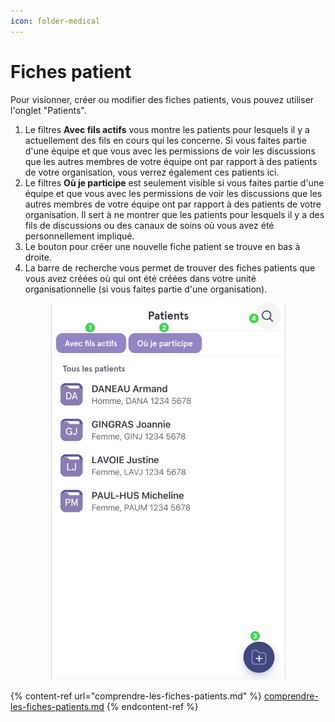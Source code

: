 ```yaml
---
icon: folder-medical
---
```


# Fiches patient

Pour visionner, créer ou modifier des fiches patients, vous pouvez utiliser l'onglet "Patients".

1. Le filtres **Avec fils actifs** vous montre les patients pour lesquels il y a actuellement des fils en cours qui les concerne. Si vous faites partie d'une équipe et que vous avec les permissions de voir les discussions que les autres membres de votre équipe ont par rapport à des patients de votre organisation, vous verrez également ces patients ici.
2. Le filtres **Où je participe** est seulement visible si vous faites partie d'une équipe et que vous avec les permissions de voir les discussions que les autres membres de votre équipe ont par rapport à des patients de votre organisation. Il sert à ne montrer que les patients pour lesquels il y a des fils de discussions ou des canaux de soins où vous avez été personnellement impliqué.
3. Le bouton pour créer une nouvelle fiche patient se trouve en bas à droite.
4. La barre de recherche vous permet de trouver des fiches patients que vous avez créées où qui ont été créées dans votre unité organisationnelle (si vous faites partie d'une organisation).

<div align="center"><figure><img src="../../.gitbook/assets/Creer une nouvelle fiche patient - Step4.jpeg" alt="" width="375"><figcaption></figcaption></figure></div>

{% content-ref url="comprendre-les-fiches-patients.md" %}
[comprendre-les-fiches-patients.md](comprendre-les-fiches-patients.md)
{% endcontent-ref %}
